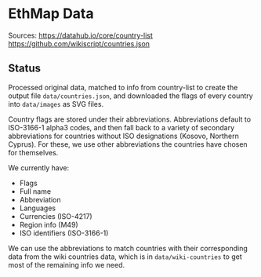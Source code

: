 # EthMap Data

Sources:
https://datahub.io/core/country-list
https://github.com/wikiscript/countries.json

## Status

Processed original data, matched to info from country-list to create the output file `data/countries.json`, and downloaded the flags of every country into `data/images` as SVG files.

Country flags are stored under their abbreviations. Abbreviations default to ISO-3166-1 alpha3 codes, and then fall back to a variety of secondary abbreviations for countries without ISO designations (Kosovo, Northern Cyprus). For these, we use other abbreviations the countries have chosen for themselves.

We currently have:
- Flags
- Full name
- Abbreviation
- Languages
- Currencies (ISO-4217)
- Region info (M49)
- ISO identifiers (ISO-3166-1)

We can use the abbreviations to match countries with their corresponding data from the wiki countries data, which is in `data/wiki-countries` to get most of the remaining info we need.